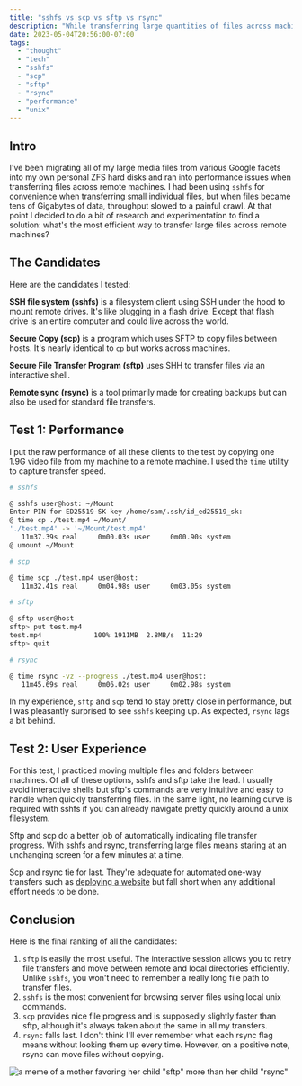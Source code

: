 ```yaml
---
title: "sshfs vs scp vs sftp vs rsync"
description: "While transferring large quantities of files across machines, I've decided to do a bit of research into which solution provides the best performance and user experience."
date: 2023-05-04T20:56:00-07:00
tags:
  - "thought"
  - "tech"
  - "sshfs"
  - "scp"
  - "sftp"
  - "rsync"
  - "performance"
  - "unix"
---
```


## Intro

I've been migrating all of my large media files from various Google facets into my own personal ZFS hard disks and ran into performance issues when transferring files across remote machines. I had been using `sshfs` for convenience when transferring small individual files, but when files became tens of Gigabytes of data, throughput slowed to a painful crawl. At that point I decided to do a bit of research and experimentation to find a solution: what's the most efficient way to transfer large files across remote machines?

## The Candidates

Here are the candidates I tested:

**SSH file system (sshfs)** is a filesystem client using SSH under the hood to mount remote drives. It's like plugging in a flash drive. Except that flash drive is an entire computer and could live across the world.

**Secure Copy (scp)** is a program which uses SFTP to copy files between hosts. It's nearly identical to `cp` but works across machines.

**Secure File Transfer Program (sftp)** uses SHH to transfer files via an interactive shell.

**Remote sync (rsync)** is a tool primarily made for creating backups but can also be used for standard file transfers.

## Test 1: Performance

I put the raw performance of all these clients to the test by copying one 1.9G video file from my machine to a remote machine. I used the `time` utility to capture transfer speed.

```sh
# sshfs

@ sshfs user@host: ~/Mount
Enter PIN for ED25519-SK key /home/sam/.ssh/id_ed25519_sk:
@ time cp ./test.mp4 ~/Mount/
'./test.mp4' -> '~/Mount/test.mp4'
   11m37.39s real     0m00.03s user     0m00.90s system
@ umount ~/Mount

# scp

@ time scp ./test.mp4 user@host:
   11m32.41s real     0m04.98s user     0m03.05s system

# sftp

@ sftp user@host
sftp> put test.mp4
test.mp4             100% 1911MB  2.8MB/s  11:29
sftp> quit

# rsync

@ time rsync -vz --progress ./test.mp4 user@host:
   11m45.69s real     0m06.02s user     0m02.98s system
```

In my experience, `sftp` and `scp` tend to stay pretty close in performance, but I was pleasantly surprised to see `sshfs` keeping up. As expected, `rsync` lags a bit behind.

## Test 2: User Experience

For this test, I practiced moving multiple files and folders between machines. Of all of these options, sshfs and sftp take the lead. I usually avoid interactive shells but sftp's commands are very intuitive and easy to handle when quickly transferring files. In the same light, no learning curve is required with sshfs if you can already navigate pretty quickly around a unix filesystem.

Sftp and scp do a better job of automatically indicating file transfer progress. With sshfs and rsync, transferring large files means staring at an unchanging screen for a few minutes at a time.

Scp and rsync tie for last. They're adequate for automated one-way transfers such as [deploying a website](https://github.com/bossley9/website/blob/cbbff158b1a33b4a54288ab0120d707902783742/Makefile#L26) but fall short when any additional effort needs to be done.

## Conclusion

Here is the final ranking of all the candidates:

1. `sftp` is easily the most useful. The interactive session allows you to retry file transfers and move between remote and local directories efficiently. Unlike `sshfs`, you won't need to remember a really long file path to transfer files.
2. `sshfs` is the most convenient for browsing server files using local unix commands.
3. `scp` provides nice file progress and is supposedly slightly faster than sftp, although it's always taken about the same in all my transfers.
4. `rsync` falls last. I don't think I'll ever remember what each rsync flag means without looking them up every time. However, on a positive note, rsync can move files without copying.

![a meme of a mother favoring her child "sftp" more than her child "rsync"](https://sam-bossley-us-media.sfo3.cdn.digitaloceanspaces.com/thoughts/2023/sshfs-favorite-child.png)

